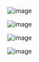 
![image](https://user-images.githubusercontent.com/58355275/221332982-755746a6-2737-448d-96f7-00ab2e3fad33.png)

![image](https://user-images.githubusercontent.com/58355275/221332991-d49035fd-58d5-4388-8c32-453ad95bcb09.png)

![image](https://user-images.githubusercontent.com/58355275/221332997-25e06e13-7974-46d5-ba01-aeb6b30ca602.png)

![image](https://user-images.githubusercontent.com/58355275/221333020-7292ada0-974c-4155-95eb-854e8b012b96.png)
